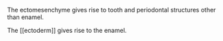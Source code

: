 The ectomesenchyme gives rise to tooth and periodontal structures other than enamel.

The [[ectoderm]] gives rise to the enamel.